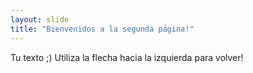 ```yaml
---
layout: slide
title: "Bienvenidos a la segunda página!"
---
```

Tu texto ;)
Utiliza la flecha hacia la izquierda para volver!
